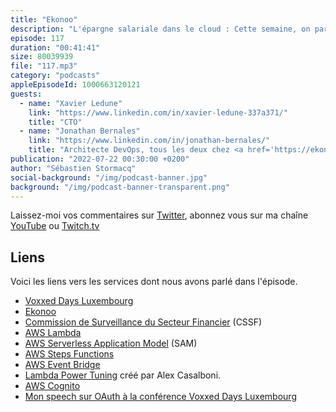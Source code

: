 ```yaml
---
title: "Ekonoo"
description: "L'épargne salariale dans le cloud : Cette semaine, on parle avec Ekonoo, une société Luxembourgeoise qui propose de l'épargne salariale. L'application est cloud native dans un secteur regulé, celui de l'investissement, et c'est une première à Luxembourg. Dans cet épisode, nous parlons de conformité de services financiers, d’architecture serverless, de performance et de sécurité. Je découvre le concept de monolithe en serverless et comment ré-architecturer ce monolithe en microservices, en ré-organisant les équipes et en mettant à disposition des équipes des couches d'abstraction pour que les développeurs puisse être productifs rapidements (avec leur propre compte AWS)."
episode: 117
duration: "00:41:41"
size: 80039939
file: "117.mp3"
category: "podcasts"
appleEpisodeId: 1000663120121
guests:
  - name: "Xavier Ledune"
    link: "https://www.linkedin.com/in/xavier-ledune-337a371/"
    title: "CTO"
  - name: "Jonathan Bernales"
    link: "https://www.linkedin.com/in/jonathan-bernales/"
    title: "Architecte DevOps, tous les deux chez <a href='https://ekonoo"
publication: "2022-07-22 00:30:00 +0200"
author: "Sébastien Stormacq"
social-background: "/img/podcast-banner.jpg"
background: "/img/podcast-banner-transparent.png"
---
```


Laissez-moi vos commentaires sur [Twitter](https://twitter.com/sebsto), abonnez vous sur ma chaîne [YouTube](https://www.youtube.com/sebsto) ou [Twitch.tv](https://www.twitch.tv/sebAWS)

## Liens

Voici les liens vers les services dont nous avons parlé dans l'épisode.

- [Voxxed Days Luxembourg](https://luxembourg.voxxeddays.com/en/)
- [Ekonoo](https://ekonoo.com/)
- [Commission de Surveillance du Secteur Financier](https://www.cssf.lu/en/) (CSSF)
- [AWS Lambda](https://aws.amazon.com/lambda)
- [AWS Serverless Application Model](https://aws.amazon.com/serverless/sam/) (SAM)
- [AWS Steps Functions](https://aws.amazon.com/step-functions/)
- [AWS Event Bridge](https://aws.amazon.com/eventbridge/)
- [Lambda Power Tuning](https://github.com/alexcasalboni/aws-lambda-power-tuning) créé par Alex Casalboni.
- [AWS Cognito](https://aws.amazon.com/cognito)
- [Mon speech sur OAuth à la conférence Voxxed Days Luxembourg](https://www.youtube.com/watch?v=SQCxcqzEwU8)